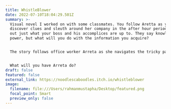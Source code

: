 ```yaml
---
title: WhistleBlower
date: 2022-07-10T18:04:29.501Z
summary: >-
  Visual novel I worked on with some classmates. You follow Aretta as you
  discover clues and sleuth around her company in the after hour period. Figure
  out just what your boss and his accomplices are up to. They say knowledge is
  power, but what will you do with the information you acquire?


  The story follows office worker Arreta as she navigates the tricky path of whistleblowing. She must choose whether to expose an large ploy that will harm others, or promote herself. 


  What will you have Arreta do?
draft: false
featured: false
external_link: https://noodlescaboodles.itch.io/whistleblower
image:
  filename: file:///Users/rahmanmustapha/Desktop/featured.png
  focal_point: Smart
  preview_only: false
---
```

